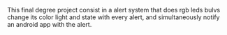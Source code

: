 
This final degree project consist in a alert system that does rgb leds bulvs change its color light and state with every alert, and simultaneously notify an android app with the alert.
